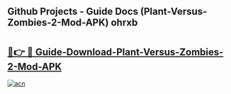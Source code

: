 ## Github Projects - Guide Docs (Plant-Versus-Zombies-2-Mod-APK) ohrxb

# <h2><a href="https://apkcomod.com?title=Plant-Versus-Zombies-2-Mod-APK">🔗👉 🔴 Guide-Download-Plant-Versus-Zombies-2-Mod-APK </a></h2>

[![acn](https://github.com/user-attachments/assets/0f9c940e-d8b0-45ae-aac7-cd30a18b3e1c)](https://apkcomod.com?title=Plant-Versus-Zombies-2-Mod-APK)
